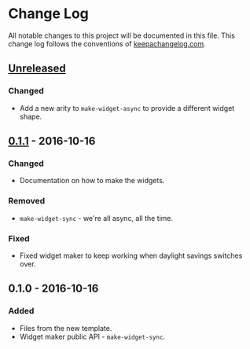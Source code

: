 # Change Log
All notable changes to this project will be documented in this file. This change log follows the conventions of [keepachangelog.com](http://keepachangelog.com/).

## [Unreleased]
### Changed
- Add a new arity to `make-widget-async` to provide a different widget shape.

## [0.1.1] - 2016-10-16
### Changed
- Documentation on how to make the widgets.

### Removed
- `make-widget-sync` - we're all async, all the time.

### Fixed
- Fixed widget maker to keep working when daylight savings switches over.

## 0.1.0 - 2016-10-16
### Added
- Files from the new template.
- Widget maker public API - `make-widget-sync`.

[Unreleased]: https://github.com/your-name/chatics/compare/0.1.1...HEAD
[0.1.1]: https://github.com/your-name/chatics/compare/0.1.0...0.1.1
